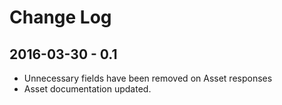 # Change Log

## 2016-03-30 - 0.1
- Unnecessary fields have been removed on Asset responses
- Asset documentation updated.
